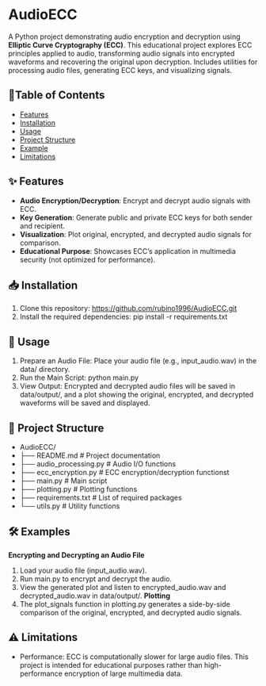 # AudioECC

A Python project demonstrating audio encryption and decryption using **Elliptic Curve Cryptography (ECC)**. This educational project explores ECC principles applied to audio, transforming audio signals into encrypted waveforms and recovering the original upon decryption. Includes utilities for processing audio files, generating ECC keys, and visualizing signals.

## 📜Table of Contents
- [Features](#features)
- [Installation](#installation)
- [Usage](#usage)
- [Project Structure](#projectstructure)
- [Example](#example)
- [Limitations](#limitations)

## ✨ Features
- **Audio Encryption/Decryption**: Encrypt and decrypt audio signals with ECC.
- **Key Generation**: Generate public and private ECC keys for both sender and recipient.
- **Visualization**: Plot original, encrypted, and decrypted audio signals for comparison.
- **Educational Purpose**: Showcases ECC’s application in multimedia security (not optimized for performance).

## 📥 Installation
1. Clone this repository:
https://github.com/rubino1996/AudioECC.git
2. Install the required dependencies:
pip install -r requirements.txt

## 🚀 Usage
1. Prepare an Audio File: Place your audio file (e.g., input_audio.wav) in the data/ directory.
2. Run the Main Script: python main.py
3. View Output: Encrypted and decrypted audio files will be saved in data/output/, and a plot showing the original, encrypted, and decrypted waveforms will be saved and displayed.

## 📁 Project Structure
- AudioECC/
- ├── README.md                  # Project documentation
- ├── audio_processing.py        # Audio I/O functions
- ├── ecc_encryption.py          # ECC encryption/decryption functionst
- ├── main.py                    # Main script
- ├── plotting.py                # Plotting functions
- ├── requirements.txt           # List of required packages
- └── utils.py                   # Utility functions

## 🛠 Examples
**Encrypting and Decrypting an Audio File**
1. Load your audio file (input_audio.wav).
2. Run main.py to encrypt and decrypt the audio.
3. View the generated plot and listen to encrypted_audio.wav and decrypted_audio.wav in data/output/.
**Plotting**
1. The plot_signals function in plotting.py generates a side-by-side comparison of the original, encrypted, and decrypted audio signals.

## ⚠️ Limitations
- Performance: ECC is computationally slower for large audio files. This project is intended for educational purposes rather than high-performance encryption of large multimedia data.
